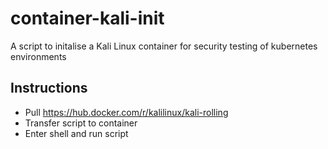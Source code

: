 # container-kali-init
A script to initalise a Kali Linux container for security testing of kubernetes environments

## Instructions
- Pull https://hub.docker.com/r/kalilinux/kali-rolling
- Transfer script to container
- Enter shell and run script

